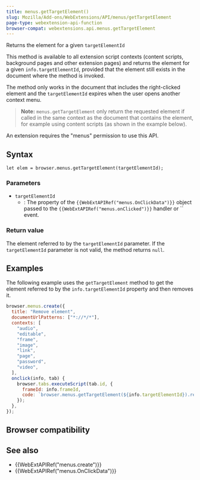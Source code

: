 ```yaml
---
title: menus.getTargetElement()
slug: Mozilla/Add-ons/WebExtensions/API/menus/getTargetElement
page-type: webextension-api-function
browser-compat: webextensions.api.menus.getTargetElement
---
```




Returns the element for a given `targetElementId`

This method is available to all extension script contexts (content scripts, background pages and other extension pages) and returns the element for a given `info.targetElementId`, provided that the element still exists in the document where the method is invoked.

The method only works in the document that includes the right-clicked element and the `targetElementId` expires when the user opens another context menu.

> **Note:** `menus.getTargetElement` only return the requested element if called in the same context as the document that contains the element, for example using content scripts (as shown in the example below).

An extension requires the "menus" permission to use this API.

## Syntax

```js-nolint
let elem = browser.menus.getTargetElement(targetElementId);
```

### Parameters

- `targetElementId`
  - : The property of the `{{WebExtAPIRef("menus.OnClickData")}}` object passed to the `{{WebExtAPIRef("menus.onClicked")}}` handler or `` event.

### Return value

The element referred to by the `targetElementId` parameter. If the `targetElementId` parameter is not valid, the method returns `null`.

## Examples

The following example uses the `getTargetElement` method to get the element referred to by the `info.targetElementId` property and then removes it.

```js
browser.menus.create({
  title: "Remove element",
  documentUrlPatterns: ["*://*/*"],
  contexts: [
    "audio",
    "editable",
    "frame",
    "image",
    "link",
    "page",
    "password",
    "video",
  ],
  onclick(info, tab) {
    browser.tabs.executeScript(tab.id, {
      frameId: info.frameId,
      code: `browser.menus.getTargetElement(${info.targetElementId}).remove();`,
    });
  },
});
```



## Browser compatibility



## See also

- {{WebExtAPIRef("menus.create")}}
- {{WebExtAPIRef("menus.OnClickData")}}
